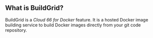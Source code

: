 <!-- usedin: [ _legacy_docker/deployment] - post: -->


## What is BuildGrid?

BuildGrid is a *Cloud 66 for Docker* feature. It is a hosted Docker image building service to build Docker images directly from your git code repository.

